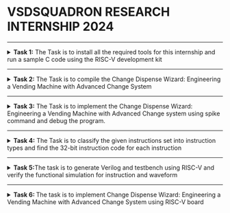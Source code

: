 # VSDSQUADRON RESEARCH INTERNSHIP 2024


------------------------------------------------------------------------------------------------------------------------------------------------------------------------------------------

<details>
  <summary><b> Task 1:</b> The Task is to install all the required tools for this internship and run a sample C code using the RISC-V development kit </summary>
  <br>
  
  **1.Installing Oracle VM Virtual Box Manager**

  ![Oracle VM Virtual Box manager](https://github.com/nehith01/vsdsquadron_internship/blob/main/task1/1.VIRTUAL%20BOX%20INSTALLATION.png?raw=true)
  
  **2.Installing leaf pad**
  
  *Use the following command to install the leaf pad into your Ubuntu system*
  ```
sudo apt install leafpad
```

**3.Sample C code**

![sample c code](https://github.com/nehith01/vsdsquadron_internship/blob/main/task1/3.Sample%20code.png?raw=true)
After entering the sample code into the leaf pad we will save the code 

**4.To get the output for the code**

*Use the following command to get the output for the code*
```
leafpad sum1ton.c &
./a.out
```

**5.Implementing sample C code in the RISC-V kit**
 *use the following command to implement the code*
 ```
riscv64-unknown-elf-gcc -O1 -mabi=lp64 -march=rv64i -o sum1ton.o sum1ton.c
```
After the instruction is processed we will be getting the assembly code for the sample c code 

![assembly code](https://github.com/nehith01/vsdsquadron_internship/blob/main/task1/5.calculation%20of%20risv%20instructions.png?raw=true)

**6.Implementing sample C code using Fast instruction**
*Command for implementing fast instruction is*
```
risv64-unknown-elf-gcc -Ofast -mabi=lp64 -march=rv64i -o sum1ton.o sum1ton.c
```

![fast instruction](https://github.com/nehith01/vsdsquadron_internship/blob/main/task1/6.fast%20instruction.png?raw=true)

</details>

-----------------------------------------------------------------------------------------------------------------------------------------------------------------------------------------


<details>
  <summary><b> Task 2:</b> The Task is to compile the Change Dispense Wizard: Engineering a Vending Machine with Advanced Change 
     System</summary>
  <br>
  
  **Vending Machine:**
  
   An innovative vending machine technology designed to effectively handle and dispense change to clients is called the Change Dispense Wizard. When giving change, this method uses a C program to determine the best way to distribute the coins. It accepts one dollar, fifty cents, twenty-five cents, ten cents, five cents, and one penny, among other amounts.

Accepting the product pricing and the customer's payment amount is the first step in the procedure. The difference is then calculated by the program to get the overall amount of change that is needed. To minimize the overall number of coins delivered, the system determines the quantity of each coin type by iterating through each denomination, starting with the greatest value.

By ensuring that the change is returned quickly and with the fewest coins feasible, this method improves both operational effectiveness and user happiness. The system verifies that the payment is adequate and responds appropriately when there are not enough funds. The Change Dispense Wizard is a reliable and fast transaction processing solution for contemporary vending machines since it uses a simple algorithm. In addition to enhancing customer experience, this solution streamlines vending machine's internal operations, increasing their efficiency and usability.

![vending machine](https://5.imimg.com/data5/SELLER/Default/2023/4/303189661/UP/GQ/QL/95260822/snack-vending-machine.jpg)

**Program to run vending machine:**
```
#include <stdio.h>

#define NUM_DENOMINATIONS 6
int denominations[NUM_DENOMINATIONS] = {100, 50, 25, 10, 5, 1};

void calculateChange(int change, int coinCount[NUM_DENOMINATIONS]) {
    for (int i = 0; i < NUM_DENOMINATIONS; i++) {
        coinCount[i] = change / denominations[i];
        change %= denominations[i];
    }
}

int main() {
    int productPrice, amountPaid, change;
    int coinCount[NUM_DENOMINATIONS] = {0};

    printf("Enter the price of the product (in cents): ");
    scanf("%d", &productPrice);

    printf("Enter the amount paid by the customer (in cents): ");
    scanf("%d", &amountPaid);
    if (amountPaid < productPrice) {
        printf("Insufficient amount paid.\n");
        return 1;
    }
    change = amountPaid - productPrice;
    printf("Total change to be returned: %d cents\n", change);

    calculateChange(change, coinCount);

    printf("Change dispensed:");
    for (int i = 0; i < NUM_DENOMINATIONS; i++) {
        if (coinCount[i] > 0) {
            printf("%d x %d cents\n", coinCount[i], denominations[i]);
        }
    }

    return 0;
}
```
![vending machine code](https://github.com/nehith01/vsdsquadron_internship/blob/main/task2/C%20pogram%20for%20vending%20machine.png?raw=true)

**Instructions to get the output of the vending machine**

```
gcc vendmachine.c
ls -ltr
./a.out
```

*Output of the vending machine is :*

 ![output](https://github.com/nehith01/vsdsquadron_internship/blob/main/task2/output%20for%20vending%20machine.png?raw=true)

 **Implementing vending machines using RISC-V kit**
 
 *Instruction for implementing:*
 ```
riscv64-unknown-elf-gcc -O1 -mabi=lp64 -march=rv64i -o vendmachine.o vendmachine.c
ls -ltr vendmachine.o
```
*Assembly code for vending machine*
```
riscv64-unknown-elf-objdump -d vendmachine.o
```
 By running the above instruction we will be getting a large number of assembly codes
 
![assembly code](https://github.com/nehith01/vsdsquadron_internship/blob/main/task2/assembly%20code%20for%20vending%20machine.png?raw=true)

*Instruction to reduce the assembly codes*
```
riscv64-unknown-elf-objdump -d vendmachine.o | less
/main
```

![reduced code](https://github.com/nehith01/vsdsquadron_internship/blob/main/task2/reduced%20assembly%20codes.png?raw=true)

</details>


----------------------------------------------------------------------------------------------------------------------------------------------------------------------------------------



<details>
  <summary><b> Task 3:</b> The Task is to implement the Change Dispense Wizard: Engineering a Vending Machine with Advanced Change system using spike command and debug the program.</summary>

  <br>
    
  **Objective:**

  The main objective of the task is to run the Change Dispense Wizard: Engineering a Vending Machine with Advanced Change system program using spike command and to verify the output with gcc command and the output for both the instructions should be same. 

  We will be checking the output and assembly codes under 2 conditions one is using O1 and Ofast instruction.

  *Instruction for implementing spike function*

  ```
riscv64-unknown-elf-gcc -O1 -mabi=lp64 -march=rv64i -o vendmachine.o vendmachine.c
spike pk vendmachine.o
```
The command `riscv64-unknown-elf-gcc -O1 -mabi=lp64 -march=rv64i -o vendmachine.o vendmachine.c` is used to run the vending machine program using gcc and to run the same program using spike the instruction is `spike pk vendmachine.o` after running the program we need to check the output for both spike and gcc . If the output are same then  the program is implemented correctly 

*Output for vending machine program using spike command:*

![output](https://github.com/nehith01/vsdsquadron_internship/blob/main/task3/spike%20output.png?raw=true)

The output should be verified with the output gcc command and the outputs are the same and verified. The next step is to debug the assembly codes for the vending machine and to debug we need to launch a debugger and the command to launch the debugger is `spike -d pk vendmachine.o` and to load the data the command is `until pc 0 100b0` by using this command the contents of the assembly code for the vending machine program.

![output](https://github.com/nehith01/vsdsquadron_internship/blob/main/task3/assembly%20code%20for%20%2001%20instruction.png?raw=true)

![output](https://github.com/nehith01/vsdsquadron_internship/blob/main/task3/assembly%20code%20for%2001%20instruction%20cont.png?raw=true)

Now we will be checking the output using Ofast command and the command for implementation is 
```
riscv64-unknown-elf-gcc -Ofast -mabi=lp64 -march=rv64i -o vendmachine.o vendmachine.c
spike pk vendmachine.o
```
**The output for Ofast command is:**

![output](https://github.com/nehith01/vsdsquadron_internship/blob/main/task3/assembly%20code%20for%20ofast%20instruction.png?raw=true)

![output](https://github.com/nehith01/vsdsquadron_internship/blob/main/task3/assembly%20code%20for%20ofast%20instruction%20cont.png?raw=true)


</details>



----------------------------------------------------------------------------------------------------------------------------------------------------------------------------------------




<details>
  <summary><b>Task 4:</b> The Task is to classify the given instructions set into instruction types and find the 32-bit instruction code for each instruction</summary>
  <br>

  **RISC-V:**
             An open-standard instruction set architecture (ISA) called RISC-V (Reduced Instruction Set Computing - Five) is intended for use with a variety of computing devices, including embedded systems and supercomputers. Since it is free and open source, anyone can use it without having to pay royalties or licensing costs. 


**Different types of instructions:**

 There are 6 main RISC-V instruction formats. Every format has a unique layout and is utilized for various kinds of instructions:
 
1. R - Register
2. I - Immediate
3. S - Store
4. B - Branch
5. U - Upper Immediate
6. J - Jump


![instruction](https://github.com/nehith01/vsdsquadron_internship/blob/main/task4/RISC-V%20instruction%20set%20.jpg?raw=true)
   
Let's discuss each Instruction in detail

**1.R-Type (Register) Instructions:**

- R-Type instructions are used for operations that involve only registers. They typically perform arithmetic, logical, and shift operations. In RISC-V, R-type instructions are mostly utilized for operations using registers alone. They are essential for bitwise, logical, and arithmetic operations.
  
- These instructions are essential for calculations that take place directly between registers since they don't deal with memory or immediate values. R-type instructions increase processing efficiency by carrying out addition, subtraction, logical AND, OR, XOR, and shifts using the ALU (Arithmetic Logic Unit).
  
- Pipelining in RISC-V architectures is made easier and overall speed is improved by the uniformity and simplicity of R-Type instructions. These instructions ensure a clear and succinct execution flow by relying on specified fields to determine the precise action and the registers involved.
  
- Their architecture emphasizes simplicity in line with the RISC (Reduced Instruction Set Computer) concept of high-performance instruction sets that enable the processor to compute quickly and effectively.


![R type](https://github.com/nehith01/vsdsquadron_internship/assets/127872579/5be34375-1f42-4366-bbc2-36e79af329a6)

**Fields:**

- opcode (7 bits): Specifies the operation and format of the instruction. For R-type instructions, it is 0110011.
- rd (5 bits): Destination register.
- funct3 (3 bits): Additional opcode bits to specify the exact operation.
- rs1 (5 bits): First source register.
- rs2 (5 bits): Second source register.
- funct7 (7 bits): Additional opcode bits for further specifying the operation.

**Format:** opcode rd, rs1, rs2

**2.I-Type (Immediate) Instructions:**

- In the RISC-V architecture, I-type instructions are mostly used for operations using instantaneous values, which are constants that are integrated into the instruction itself. These instructions can load data from memory, carry out arithmetic operations, and apply instantaneous values to different types of calculations. They play a crucial role in streamlining code that often has to employ constants, allowing for effective data manipulation without the need for extra load instructions.

- I-type instructions improve efficiency and code density by eliminating the need for many instructions to complete a single job, therefore streamlining processes. Because load instructions enable data to be retrieved directly into registers from memory, they are also essential for efficient memory access. All things considered, I-Type instructions greatly increase the RISC-V instruction's adaptability and efficiency.




![I type](https://github.com/nehith01/vsdsquadron_internship/assets/127872579/9b22d286-1645-4c15-83d0-2fcda12fb87b)

**Fields:**

- opcode (7 bits): Specifies the operation and format of the instruction.
- rd (5 bits): Destination register.
- funct3 (3 bits): Additional opcode bits to specify the exact operation.
- rs1 (5 bits): Source register.
- imm (12 bits): Immediate value.

**Format:** opcode rd, rs1, imm

**3.S-Type (Store) Instructions:**

- S-type instructions are used for storing data from a register to memory. The immediate value is split between two fields for encoding purposes. S-Type instructions in RISC-V are primarily used for storing data from a register to memory. These instructions are essential for memory operations where data needs to be written to a specific memory address. 

- The S-Type instructions work by taking the contents of a source register and storing it at a memory address computed from a base register plus an immediate offset. This immediate offset allows for flexible addressing modes, enabling access to different memory locations relative to the base address.

- The typical operations in this category include SW (Store Word), SH (Store Halfword), and SB (Store Byte), which store 32-bit, 16-bit, and 8-bit values, respectively. S-type instructions play a crucial role in efficient data handling and manipulation, ensuring that the CPU can interact with memory effectively for various computational tasks and real-world applications.

![S type](https://github.com/nehith01/vsdsquadron_internship/assets/127872579/286e8b27-bd86-447b-bee5-c0ea30ac86c7)

**Fields:**

- opcode (7 bits): Specifies the operation and format of the instruction.
- imm[11:5] (7 bits): Upper part of the immediate value.
- rs2 (5 bits): Source register (the data to be stored).
- rs1 (5 bits): Base address register.
- funct3 (3 bits): Additional opcode bits to specify the exact operation.
- imm[4:0] (5 bits): Lower part of the immediate value.

**Format:** opcode rs2, rs1, imm

**4.B-Type (Branch) Instructions:**

- B-type instructions are used for conditional branching. The immediate value is split across several fields and is used for the branch offset. In RISC-V, conditional branching—which is necessary to create control flow in programs—is accomplished using B-type instructions. By comparing two registers, these instructions assess a condition. If the condition is satisfied, they modify the program counter (PC) to branch to a target location. 

- The development of loops, if-else statements, and other control structures necessary for dynamic and responsive programs is made possible by this branching process. B-type instructions are flexible for a range of checks, including equality, inequality, and relational comparisons because of their conditional nature.

- The efficiency and versatility of RISC-V-based systems are greatly enhanced by the efficacy of these instructions in controlling program flow, which permits complex decision-making processes inside the hardware architecture. B-type instructions are essential for managing execution routes overall.


![B type](https://github.com/nehith01/vsdsquadron_internship/assets/127872579/5ada313f-6ea1-4c7c-bae0-3be51fa2b007)

**Fields:**

- opcode (7 bits): Specifies the operation and format of the instruction.
- imm[12] (1 bit): A most significant bit of the immediate value.
- imm[10:5] (6 bits): Bits [10:5] of the immediate value.
- rs2 (5 bits): Second source register.
- rs1 (5 bits): First source register.
- funct3 (3 bits): Additional opcode bits to specify the exact operation.
- imm[4:1] (4 bits): Bits [4:1] of the immediate value.
- imm[11] (1 bit): Bit [11] of the immediate value.


**Foarmat:** opcode rs1, rs2, imm

**5.U-Type (Upper Immediate) Instructions:**

- U-type instructions load a 20-bit immediate value into the upper 20 bits of a register Upper immediate values are handled via U-type instructions in RISC-V, which are required for operations using big constants. LUI (Load Upper Immediate) and AUIPC (Add Upper Immediate to PC) are two examples of these commands. 

- The upper 20 bits of a destination register are loaded with a 20-bit instantaneous value using U-type instructions. This is very helpful for quickly configuring huge addresses or constants.

- AUIPC adds the immediate value shifted left by 12 bits to the program counter (PC), while LUI sets a register's top 20 bits while zeroing off its lower 12. These guidelines offer a simple approach to address computations, position-independent code, and huge constant management. RISC-V guarantees effective encoding and handling of big instantaneous values by using U-type instructions.


![U type](https://github.com/nehith01/vsdsquadron_internship/assets/127872579/24b9c405-294d-4b28-b88e-84dcf1326781)

**Fields:**

- opcode (7 bits): Specifies the operation and format of the instruction.
- rd (5 bits): Destination register.
- imm[31:12] (20 bits): Immediate value.

**Format:** opcode rd, imm

**6.J-Type (Jump) Instructions:**

- J-type instructions are used for jump operations in RISC-V. They enable modifications to the program's execution flow by performing unconditional leaps to a designated point in the code. Implementing function calls, procedure returns, and code jumps to labels all need J-type instructions. By allowing for direct jumps to code segments without the need for repeated conditional checks or loops, these instructions contribute to the creation of more modular and efficient code.

- The capacity of J-type instructions to accommodate a higher immediate value and provide a wider variety of jump locations is their primary feature. Supporting big programs where jump targets may be distant from the present instruction is critical. In conclusion, RISC-V's J-type instructions are essential for

![J type](https://github.com/nehith01/vsdsquadron_internship/assets/127872579/be040e62-03fc-41ad-bf6b-528383fd4a9f)

**Fields:**

- opcode (7 bits): Specifies the operation and format of the instruction.
- rd (5 bits): Destination register.
- imm[20|10:1|11|19:12] (20 bits): Immediate value, with bits arranged non-contiguously for encoding purposes.

**Format:** opcode rd, imm




**The given instruction set is:**


|    Mnemonic       | Insruction              | Type    | Description               |
| ----------------- | ----------------------- | ------- | ---------------------     |
|ADD r1,r2,r3       | Addition                | R       | r1=r2+r3                  |
|SUB r3,r1,r2       | Subtraction             | R       | r3=r1-r2                  |
|AND r2,r1,r3       | AND                     | R       | r2=r1&r3                  |
|OR r8,r2,r3        | OR                      | R       | r8=r1|r3                  |
|XOR  r8,r1,r4      | XOR                     | R       | r8=r1^r4                  |
|SLT r10,r2,r4      | Set Less Than           | R       | r10=(r2 < r4 ) ? 1:0      |
|ADDI r12,r3,5      | ADD Immediate           | I       | r12=r3+5                  |
|SW r3,r1,4         | Store Word              | S       | r3=Memory[r1+4]           |
|SRL r16,r11,r2     | Shift Logical Right     | R       | r16 = r11 >> r2           |
|BNE r0,r1,20       | Branch if Not Equal     | B       | if(r0 != r1) PC += 20     |
|BEQ r0,r0,15       | Branch If Equal         | B       | if(r0 == r0) PC += 15     |
|LW r13,r11,2       | Load Word               | I       | r13 = Memory[2+r11]       |
|SLL r15,r11,r2     | Shift Logical Left      | R       | r15 = r11 << r2           |



**Finding the 32-bit instruction code for each instruction:**

**1.ADD r1,r2,r3**

  - The given instruction set belongs to the R type and all the arithmetic and logical operations will be performed in the R type, r2 and r3 are added and stored in the r1 register.

   ```
    | funct7 (7 bits) | r3 (5 bits) | r2 (5 bits) | funct3 (3 bits) | r1 (5 bits) | ADD (7 bits) |
  ```

**Fields:**

- opcode for ADD = 0110011
- funct7 = 0000000
- funct3 = 000
- r1 = 00001
- r2 = 00010 
- r3 = 00011 

*32-bit instruction code is:*

```
0000000 00011 00010 000 00001 0110011
```


**2.SUB r3,r1,r2**

- The SUB Instruction set subtracts r1 from r2 and stores the output in the r3 register.

 ```
 | funct7 (7 bits) | r2 (5 bits) | r1 (5 bits) | funct3 (3 bits) | r3 (5 bits) | SUB (7 bits) |
  ```

**Fields:**

- opcode for SUB = 0110011
- funct7 = 0100000
- funct3 = 000
- r3 = 00011 
- r1 = 00001 
- r2 = 00010 

 *32-bit Instruction code:*

 ```
0100000 00010 00001 000 00011 0110011
```

**3.AND r2,r1,r3**

- The AND instruction is performing AND Gate operation between r1 and r3 and the output is stored in the r2 register

```
 | funct7 (7 bits) | r3 (5 bits) | r1 (5 bits) | funct3 (3 bits) | r2 (5 bits) | AND (7 bits) |
```

**Fields:**

- opcode for AND = 0110011
- funct7 = 0000000
- funct3 = 111
- r2 = 00010 
- r1 = 00001 
- r3 = 00011

**32-bit Instruction code:**

```
0000000 00011 00001 111 00010 0110011
```

**4.OR r8,r2,r3**

- The OR Instruction is performing OR Gate between r2 and r3 and storing the output in the r8 register.

```
| funct7 (7 bits) | r3 (5 bits) | r1 (5 bits) | funct3 (3 bits) | r2 (5 bits) | OR (7 bits) |
```

**Fields:**

- opcode = 0110011
- funct7 = 0000000
- funct3 = 110
- r8 = 01000 
- r2 = 00010 
- r5 = 00101 

**32-bit Instruction code:**

```
0000000 00101 00010 110 01000 0110011
```


**5.XOR  r8,r1,r4**

- The XOR Instruction is performing XOR Gate between r1 and r4 and storing the output in the r8 register.


```
| funct7 (7 bits) | r3 (5 bits) | r1 (5 bits) | funct3 (3 bits) | r2 (5 bits) | XOR (7 bits) |
```

**Fields:**

- opcode = 0110011
- funct7 = 0000000
- funct3 = 100
- r8 = 01000 
- r1 = 00001 
- r4 = 00100 


**32-bit Instruction code:**

```
0000000 00100 00001 100 01000 0110011
```


**6.SLT r10,r2,r4**
- The SLT Instruction is set less than the operation and is performed between r2 and r4 and stored in r10.


```
  | funct7 (7 bits) | r3 (5 bits) | r1 (5 bits) | funct3 (3 bits) | r2 (5 bits) | SLT (7 bits) |
```

**Fields:**

- opcode = 0110011
- funct7 = 0000000
- funct3 = 010
- r10 = 01010 
- r2 = 00010 
- r4 = 00100 


**32-bit Instruction code:**

```
0000000 00100 00010 010 01010 0110011
```


**7.ADDI r12,r3,5**
- The ADDI Instruction is added immediately and the register r3 is added to 5 and stored in r12

```
opcode (7 bits) | r12 (5 bits) | funct3 (3 bits) | r3 (5 bits) | 5 (12 bits)
```


**Fields:**

- opcode = 0010011
- funct3 = 000
- r12 = 01100 
- r3 = 00011 
- 5 = 000000000101 


**32-bit Instruction code:**

```
000000000101 00011 000 01100 0010011
```

**8.SW r3,r1,r4**
- The SW store word instruction set stores the memory of r1 and r4 and stores the data in r3.

```
opcode (7 bits) | imm[4:0] (5 bits) | funct3 (3 bits) | rs1 (5 bits) | rs2 (5 bits) | imm[11:5] (7 bits)
```


**Fields:**

- opcode = 0100011
- funct3 = 010
- r3 = 00011 
- r1 = 00001 
- imm[11:5] = 0000000 (upper part of 4)
- imm[4:0] = 00100 (lower part of 4)

  
**32-bit Instruction code:**

```
0000000 00011 00001 010 00100 0100011
```

**9.SRL r16,r11,r2**
- The SRL instruction set is shifted logically right performed between r11 and r2 and the output is stored in the r16 register.

```
 | funct7 (7 bits) | r3 (5 bits) | r1 (5 bits) | funct3 (3 bits) | r2 (5 bits) | SRL (7 bits) |
```

**Fields:**

- opcode = 0110011
- funct7 = 0000000
- funct3 = 101
- r16 = 10000 
- r11 = 01011 
- r2 = 00010 


**32-bit Instruction code:**

```
0000000 00010 01011 101 10000 0110011
```

**10.BNE r0,r1,20**
- The BNE is a branch if not equal operation is performed between r1 and 20 and stored in the r0 register.

```
pcode (7 bits) | imm[11] (1 bit) | imm[4:1] (4 bits) | funct3 (3 bits) | rs1 (5 bits) | rs2 (5 bits) | imm[10:5] (6 bits) | imm[12] (1 bit)
```

**Fields:**

- opcode = 1100011
- funct3 = 001
- rs1 = 00000 
- rs2 = 00001 
- imm[12|10:5|4:1|11] = 0000010100 rearranged to 0000010 100 0

 **32-bit Instruction code:**

  ```
  0000000 00001 00000 001 00101 0000001
  ```


**11.BEQ r0,r0,15**
  - The BEQ instruction set is a branch if equal is performed between r0 and 15 and stored in the r0 register.

  ```
  pcode (7 bits) | imm[11] (1 bit) | imm[4:1] (4 bits) | funct3 (3 bits) | rs1 (5 bits) | rs2 (5 bits) | imm[10:5] (6 bits) | imm[12] (1 bit)
  ```

**Fields:**

- opcode = 1100011
- funct3 = 000
- r0 = 00000 
- r0 = 00000 
- imm[12|10:5|4:1|11] = 0000001111 rearranged to 0000001 111 0


**32-bit Instruction code:**
  
  ```
  0000000 00000 00000 000 01111 0000000
  ```


**12.LW r13,r11,2**
  - The LW is load word and 2 is stored in r11 memory and then stored in r13 register.
 
```
opcode (7 bits) | rd (5 bits) | funct3 (3 bits) | rs1 (5 bits) | imm (12 bits)
```

**Fields:**

- opcode = 0000011
- funct3 = 010
- r13 = 01101 
- r11 = 01011 
- 2 = 000000000010 


**32-bit Instruction code:**

```
000000000010 01011 010 01101 0000011
```


**13.SLL r15,r11,r2**
- The SLL is shift logically left is performed between r2 and r11 and then the data is stored in the r15 register.


 ```
  | funct7 (7 bits) | r3 (5 bits) | r2 (5 bits) | funct3 (3 bits) | r1 (5 bits) | SLL (7 bits) |
```

**Fields:**

- opcode = 0110011
- funct7 = 0000000
- funct3 = 001
- r15 = 01111 
- r11 = 01011 
- r2 = 00010 

**32-bit Instruction code:**

```
0000000 00010 01011 001 01111 0110011
```




| Instruction       | Binary Instruction Format             |
|-------------------|---------------------------------------|
|  ADD r1, r2, r3   | 0000000 00011 00010 000 00001 0110011 |
|  SUB r3, r1, r2   | 0100000 00010 00001 000 00011 0110011 |
|  AND r2, r1, r3   | 0000000 00011 00001 111 00010 0110011 | 
|  OR r8, r2, r5    | 0000000 00101 00010 110 01000 0110011 |
|  XOR r8, r1, r4   | 0000000 00100 00001 100 01000 0110011 |
|  SLT r10, r2, r4  | 0000000 00100 00010 010 01010 0110011 | 
|  ADDI r12, r3, 5  | 0000000 000101 00011 000 01100 0010011|
|  SW r3, r1, 4     | 0000000 00011 00001 010 00100 0100011 |
|  SRL r16, r11, r2 | 0000000 00010 01011 101 10000 0110011 |
|  BNE r0, r1, 20   | 000000 00001 00000 001 10100 1100011  |
|  BEQ r0, r0, 15   | 000000 00000 00000 000 01111 1100011  |
|  LW r13, r11, 2   | 0000000 000010 01011 010 01101 0000011|
|  SLL r15, r11, r2 | 0000000 00010 01011 001 01111 0110011 | 


</details>




---------------------------------------------------------------------------------------------------------------------------------------------------------------------------------------



<details>
  <summary><b>Task 5:</b>The task is to generate Verilog and testbench using RISC-V and verify the functional simulation for instruction and waveform</summary>
  <br>
  
  **Steps for functional simulation:**
  1. First to run the Verilog we need a tool called iverilog to install iverilog commands are `sudo apt-get update` and `sudo apt-get install iverilog`
  2. To get the waveform we need a tool called gtkwave command is `sudo apt-get install gtkwave`
  3. Create a directory using the command `mkdir Nehith`
  4. Create files using the touch command as `touch Nehith_rv32i.v` and `touch Nehith_rv32i_tb.v`
  5. Writing Verilog code and testbench is not part of the internship we will be taking references from the repo https://github.com/vinayrayapati/rv32i/
  6. Now copy the code from the `iiitb_rv32i.v` and `iiitb_rv32i_tb.v` and paste the code in `Nehith_rv32i.v` and `Nehith_rv32i_tb.v` in leaf pad and save the file
  7. To run the code and simulate use the command `iverilog -o Nehith_rv32i Nehith_rv32i.v Nehith_rv32i_tb.v` and to get the output `./Nehith_rv32i`
  8. To get the wave from use the command `gtkwave iiitb_rv32i.vcd`


![Screenshot (79)](https://github.com/nehith01/vsdsquadron_internship/assets/127872579/6abbacc9-cc4b-4dbe-8ec7-d1c0acfe1ea4)




![Screenshot (78)](https://github.com/nehith01/vsdsquadron_internship/assets/127872579/b09c229a-d06b-4ec0-9f37-e7c330c78f36)

After this, it will open gtkwave and the waveforms are 

*ADD r1,r2,r3*

![ADD](https://github.com/nehith01/vsdsquadron_internship/assets/127872579/c179cc0e-0c17-4663-ad03-61952b935ccf)

*SUB r3,r1,r2*

![SUB](https://github.com/nehith01/vsdsquadron_internship/assets/127872579/50ab6460-502e-420e-b6a7-b4cfbbb48fee)

*AND r2,r1,r3*

![AND](https://github.com/nehith01/vsdsquadron_internship/assets/127872579/56804d00-b0ea-41f5-939e-ec0d6020c472)

*OR r8,r2,r5*

![OR](https://github.com/nehith01/vsdsquadron_internship/assets/127872579/fe468d74-84f0-403e-802d-9abb3d434461)


*XOR r8,r1,r4*

![OR](https://github.com/nehith01/vsdsquadron_internship/assets/127872579/b3159607-8902-4a31-9984-8570a07fc53e)


*SLT r10,r2,r4*

![SLT](https://github.com/nehith01/vsdsquadron_internship/assets/127872579/7fdda5d8-e20f-45bf-b145-40f508a84331)


*ADDI r122,r3,r5*


![ADDI](https://github.com/nehith01/vsdsquadron_internship/assets/127872579/8b397efc-a522-494d-a8cd-6adea42e1028)


*SW r3,r1,r4*


![SW](https://github.com/nehith01/vsdsquadron_internship/assets/127872579/5ec2e37b-01a1-4d19-8ce2-dc681fc96f74)

*SRL r16,r11,r2*


![SRL](https://github.com/nehith01/vsdsquadron_internship/assets/127872579/ed6abfb5-f13b-4a98-adc5-8c61142e4f1a)


*BNE r0,r1,20*


![BNE](https://github.com/nehith01/vsdsquadron_internship/assets/127872579/e8177df7-ea8d-4620-ad2d-7ad7d088ebe5)


*BEQ r0,r0,15*


![BEQ](https://github.com/nehith01/vsdsquadron_internship/assets/127872579/dcf87aba-c9a0-4a7a-adc8-6f9c454a686f)


*SLL r15,r11,r2*


![SLL](https://github.com/nehith01/vsdsquadron_internship/assets/127872579/50ce3f04-dead-4453-87af-4fb01d7b7ba2)


</details>


------------------------------------------------------------------------------------------------------------------------------------------------------------------------------------------



<details>
  <summary><b>Task 6: </b>The task is to implement Change Dispense Wizard: Engineering a Vending Machine with Advanced Change System using RISC-V board </summary>
<br>

  **OVERVIEW:**

  The Change Dispense Wizard project involves creating a vending machine with an advanced change dispensing system. This system will calculate the change due to the customer and dispense the appropriate denominations of coins. The RISC-V board will be used to control the process.


**COMPONENTS REQUIRED:**

1. RISC-V development board 
2. Coin dispenser module (compatible with various denominations)
3. LCD module
4. Keypad for user input
5. Power supply (regulated 5V)
6. Connecting wires
7. Breadboard



**Circuit Connections:**

**RISC-V Board:**

GPIO pins for controlling peripherals
UART pins for serial communication (optional)
I2C/SPI pins for communication with display and other modules

**Coin Dispenser Module:**

Control pins connected to GPIO pins of the RISC-V board
Power pins connected to 5V and GND

**LCD Display Module:**

Data pins connected to GPIO pins of the RISC-V board
Control pins (RS, RW, E) connected to GPIO pins of the RISC-V board
Power pins connected to 5V and GND

**Keypad:**

Row and column pins connected to GPIO pins of the RISC-V board



**PIN CONNECTIONS:**


**Coin Dispenser Module:**

| Coin Dispenser | RISC-V |
| -------------- | ------ |
| CP 1           | GPIO 1 |
| CP 2           | GPIO 2 |
| CP 3           | GPIO 3 |
| Power          | 5V     |
| Ground         | GND    |


**LCD Display Module**

| LCD Module | RISC-V |
| ---------- | ------ |
| RS         | GPIO 3 |
| RW         | GPIO 4 |
| E          | GPIO 5 |
| D4         | GPIO 6 |
| D5         | GPIO 7 |
| D6         | GPIO 8 |
| D7         | GPIO 9 |
| Power      | 5V     |
| Ground     | GND    |


**Keypad:**

 | Keypad     | RISC-V   |
 | ---------- | -------- |
 | ROW 1      | GPIO 10  |
 | ROW 2      | GPIO 11  |
 | ROW 3      | GPIO 12  |
 | ROW 4      | GPIO 13  |
 | COLUMN 1   | GPIO 14  |
 | COLUMN 2   | GPIO 15  |
 | COLUMN 3   | GPIO 16  |
 | COLUMN 4   | GPIO 17  |



 **Circuit Diagram:**

 ![Coin Dispenser Circuit Diagram](https://github.com/Jayanth853/Vsdsquadronmini/assets/173602478/3d7c6384-dd81-4f6e-b902-fa4413ceb142)



**How to program**

```
#include <stdio.h>
#include "lcd.h"
#include "keypad.h"
#include "coin_dispenser.h"

#define NUM_DENOMINATIONS 6
int denominations[NUM_DENOMINATIONS] = {100, 50, 25, 10, 5, 1};

void calculateChange(int change, int coinCount[NUM_DENOMINATIONS]) {
    for (int i = 0; i < NUM_DENOMINATIONS; i++) {
        coinCount[i] = change / denominations[i];
        change %= denominations[i];
    }
}

int main() {
    int productPrice, amountPaid, change;
    int coinCount[NUM_DENOMINATIONS] = {0};

    // Initialize peripherals
    lcd_init();
    keypad_init();
    coin_dispenser_init();

    // Display instructions on LCD
    lcd_print("Enter price: ");
    productPrice = keypad_read_int();

    lcd_print("Enter amount paid: ");
    amountPaid = keypad_read_int();

    if (amountPaid < productPrice) {
        lcd_print("Insufficient amount paid.");
        return 1;
    }

    change = amountPaid - productPrice;
    lcd_print("Change: ");
    lcd_print_int(change);

    calculateChange(change, coinCount);

    for (int i = 0; i < NUM_DENOMINATIONS; i++) {
        if (coinCount[i] > 0) {
            coin_dispenser_dispense(denominations[i], coinCount[i]);
        }
    }

    return 0;
}
```


</details>



